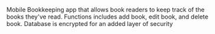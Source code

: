 Mobile Bookkeeping app that allows book readers to keep track of the books they've read. Functions includes add book, edit book, and delete book. Database is encrypted for an added layer of security
